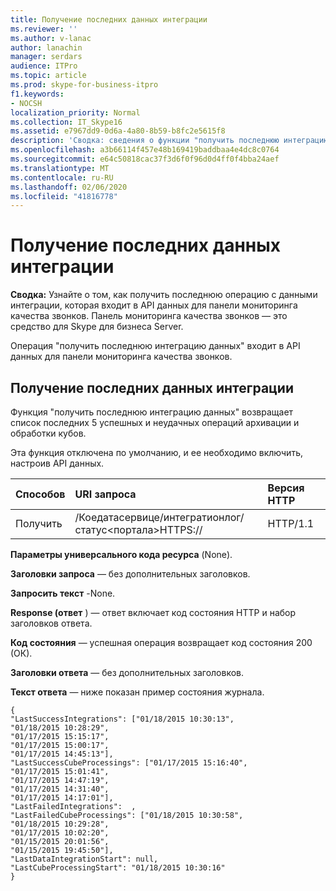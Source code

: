 ```yaml
---
title: Получение последних данных интеграции
ms.reviewer: ''
ms.author: v-lanac
author: lanachin
manager: serdars
audience: ITPro
ms.topic: article
ms.prod: skype-for-business-itpro
f1.keywords:
- NOCSH
localization_priority: Normal
ms.collection: IT_Skype16
ms.assetid: e7967dd9-0d6a-4a80-8b59-b8fc2e5615f8
description: 'Сводка: сведения о функции "получить последнюю интеграцию данных", которая входит в API данных для панели мониторинга качества звонков. Панель мониторинга качества звонков — это средство для Skype для бизнеса Server.'
ms.openlocfilehash: a3b66114f457e48b169419baddbaa4e4dc8c0764
ms.sourcegitcommit: e64c50818cac37f3d6f0f96d0d4ff0f4bba24aef
ms.translationtype: MT
ms.contentlocale: ru-RU
ms.lasthandoff: 02/06/2020
ms.locfileid: "41816778"
---
```

# <a name="get-last-integration-data"></a>Получение последних данных интеграции
 
**Сводка:** Узнайте о том, как получить последнюю операцию с данными интеграции, которая входит в API данных для панели мониторинга качества звонков. Панель мониторинга качества звонков — это средство для Skype для бизнеса Server.
  
Операция "получить последнюю интеграцию данных" входит в API данных для панели мониторинга качества звонков.
  
## <a name="get-last-integration-data"></a>Получение последних данных интеграции

Функция "получить последнюю интеграцию данных" возвращает список последних 5 успешных и неудачных операций архивации и обработки кубов.
  
Эта функция отключена по умолчанию, и ее необходимо включить, настроив API данных.
  

|**Способов**|**URI запроса**|**Версия HTTP**|
|:-----|:-----|:-----|
|Получить  <br/> |/Коедатасервице/интегратионлог/статус\<портала\>HTTPS://  <br/> |HTTP/1.1  <br/> |
   
 **Параметры универсального кода ресурса** (None).
  
 **Заголовки запроса** — без дополнительных заголовков.
  
 **Запросить текст** -None.
  
 **Response (ответ** ) — ответ включает код состояния HTTP и набор заголовков ответа.
  
 **Код состояния** — успешная операция возвращает код состояния 200 (ОК).
  
 **Заголовки ответа** — без дополнительных заголовков.
  
 **Текст ответа** — ниже показан пример состояния журнала.
  
```
{
"LastSuccessIntegrations": ["01/18/2015 10:30:13",
"01/18/2015 10:28:29",
"01/17/2015 15:15:17",
"01/17/2015 15:00:17",
"01/17/2015 14:45:13"],
"LastSuccessCubeProcessings": ["01/17/2015 15:16:40",
"01/17/2015 15:01:41",
"01/17/2015 14:47:19",
"01/17/2015 14:31:40",
"01/17/2015 14:17:01"],
"LastFailedIntegrations":  ,
"LastFailedCubeProcessings": ["01/18/2015 10:30:58",
"01/18/2015 10:29:28",
"01/17/2015 10:02:20",
"01/15/2015 20:01:56",
"01/15/2015 19:45:50"],
"LastDataIntegrationStart": null,
"LastCubeProcessingStart": "01/18/2015 10:30:16"
}
```
